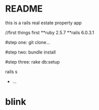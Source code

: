 # README

this is a rails real estate property app

//first things first
**ruby 2.5.7
**rails 6.0.3.1


#step one:  git clone...

#step two: bundle install

#step three: rake db:setup


rails s


* ...
# blink
